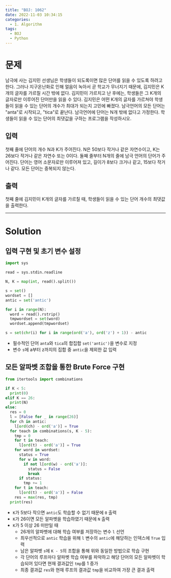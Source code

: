 ```yaml
---
title: "BOJ: 1062"
date: 2022-11-03 10:34:15
categories:
  - 1. Algorithm
tags:
  - BOJ
  - Python
---
```


# 문제

남극에 사는 김지민 선생님은 학생들이 되도록이면 많은 단어를 읽을 수 있도록 하려고 한다. 그러나 지구온난화로 인해 얼음이 녹아서 곧 학교가 무너지기 때문에, 김지민은 K개의 글자를 가르칠 시간 밖에 없다. 김지민이 가르치고 난 후에는, 학생들은 그 K개의 글자로만 이루어진 단어만을 읽을 수 있다. 김지민은 어떤 K개의 글자를 가르쳐야 학생들이 읽을 수 있는 단어의 개수가 최대가 되는지 고민에 빠졌다.
남극언어의 모든 단어는 "anta"로 시작되고, "tica"로 끝난다. 남극언어에 단어는 N개 밖에 없다고 가정한다. 학생들이 읽을 수 있는 단어의 최댓값을 구하는 프로그램을 작성하시오.

## 입력

첫째 줄에 단어의 개수 N과 K가 주어진다. N은 50보다 작거나 같은 자연수이고, K는 26보다 작거나 같은 자연수 또는 0이다. 둘째 줄부터 N개의 줄에 남극 언어의 단어가 주어진다. 단어는 영어 소문자로만 이루어져 있고, 길이가 8보다 크거나 같고, 15보다 작거나 같다. 모든 단어는 중복되지 않는다.

## 출력

첫째 줄에 김지민이 K개의 글자를 가르칠 때, 학생들이 읽을 수 있는 단어 개수의 최댓값을 출력한다.

<!-- More -->

---

# Solution

## 입력 구현 및 초기 변수 설정

```python
import sys

read = sys.stdin.readline

N, K = map(int, read().split())

s = set()
wordset = []
antic = set('antic')

for i in range(N):
  word = read().rstrip()
  tmpwordset = set(word)
  wordset.append(tmpwordset)

s = set(chr(i) for i in range(ord('a'), ord('z') + 1)) - antic
```

- 필수적인 단어 `anta`와 `tica`의 합집합 `set('antic')`을 변수로 지정
- 변수 `s`에 a부터 z까지의 집합 중 `antic`을 제외한 값 입력

## 모든 알파벳 조합을 통한 Brute Force 구현

```python
from itertools import combinations

if K < 5:
  print(0)
elif K == 26:
  print(N)
else:
  res = 0
  l = [False for _ in range(26)]
  for ch in antic:
    l[ord(ch) - ord('a')] = True
  for teach in combinations(s, K - 5):
    tmp = 0
    for t in teach:
      l[ord(t) - ord('a')] = True
    for word in wordset:
      status = True
      for w in word:
        if not l[ord(w) - ord('a')]:
          status = False
          break
      if status:
        tmp += 1
    for t in teach:
      l[ord(t) - ord('a')] = False
    res = max(res, tmp)
  print(res)
```

- `K`가 5보다 작으면 `antic`도 학습할 수 없기 때문에 `0` 출력
- `K`가 26이면 모든 알파벳을 학습하였기 때문에 `N` 출력
- `K`가 5 이상 26 미만일 때
  - 26개의 알파벳에 대해 학습 여부를 저장하는 변수 `l` 선언
  - 최우선적으로 `antic` 학습을 위해 `l` 변수의 `antic`에 해당하는 인덱스에 `True` 입력
  - 남은 알파벳 `s`에 `K - 5`의 조합을 통해 위와 동일한 방법으로 학습 구현
  - 각 단어의 루프마다 알파벳 학습 여부를 파악하고 해당 단어의 모든 알파벳이 학습되어 있다면 현재 결과값인 `tmp`를 1 증가
  - 최종 결과값 `res`와 현재 루프의 결과값 `tmp`을 비교하여 가장 큰 결과 출력
